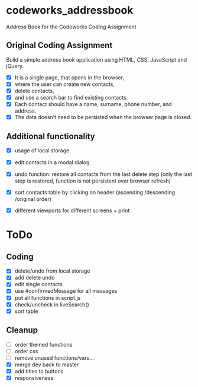 # codeworks_addressbook
Address Book for the Codeworks Coding Assignment

## Original Coding Assignment
Build a simple address book application using HTML, CSS, JavaScript and jQuery.
- [x] It is a single page, that opens in the browser,
- [x] where the user can create new contacts,
- [x] delete contacts,
- [x] and use a search bar to find existing contacts.
- [x] Each contact should have a name, surname, phone number, and address.
- [x] The data doesn’t need to be persisted when the browser page is closed.

## Additional functionality
- [x] usage of local storage
- [x] edit contacts in a modal dialog
- [x] undo function: restore all contacts from the last delete step (only the last step is restored, function is not persistent over browser refresh)
- [x] sort contacts table by clicking on header (ascending /descending /original order)
- [x] different viewports for different screens + print



# ToDo


## Coding
- [x] delete/undo from local storage
- [x] add delete undo
- [x] edit single contacts
- [x] use #confirmedMessage for all messages
- [x] put all functions in script.js
- [x] check/uncheck in liveSearch()
- [x] sort table

## Cleanup
- [ ] order themed functions
- [ ] order css
- [ ] remove unused functions/vars...
- [x] merge dev back to master
- [x] add titles to buttons
- [x] responsiveness

